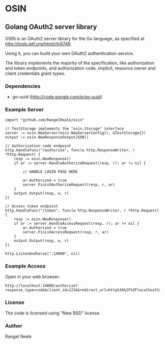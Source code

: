 OSIN
====

Golang OAuth2 server library
----------------------------

OSIN is an OAuth2 server library for the Go language, as specified at
http://tools.ietf.org/html/rfc6749.

Using it, you can build your own OAuth2 authentication service.

The library implements the majority of the specification, like authorization and token endpoints, and authorization code, implicit, resource owner and client credentials grant types.

### Dependencies

* go-uuid (http://code.google.com/p/go-uuid)

### Example Server

	import "github.com/RangelReale/osin"

	// TestStorage implements the "osin.Storage" interface
	server := osin.NewServer(osin.NewServerConfig(), &TestStorage{})
	output := osin.NewResponseOutputJSON()
	
	// Authorization code endpoint
	http.HandleFunc("/authorize", func(w http.ResponseWriter, r *http.Request) {
		resp := osin.NewResponse()
		if ar := server.HandleAuthorizeRequest(resp, r); ar != nil {
			
			// HANDLE LOGIN PAGE HERE
			
			ar.Authorized = true
			server.FinishAuthorizeRequest(resp, r, ar)
		}
		output.Output(resp, w, r)
	})

	// Access token endpoint
	http.HandleFunc("/token", func(w http.ResponseWriter, r *http.Request) {
		resp := osin.NewResponse()
		if ar := server.HandleAccessRequest(resp, r); ar != nil {
			ar.Authorized = true
			server.FinishAccessRequest(resp, r, ar)
		}
		output.Output(resp, w, r)
	})

	http.ListenAndServe(":14000", nil)
		
### Example Access

Open in your web browser:

	http://localhost:14000/authorize?response_type=code&client_id=1234&redirect_url=http%3A%2F%2Flocalhost%3A14000%2Fappauth%2Fcode

### License

The code is licensed using "New BSD" license.

### Author

Rangel Reale
